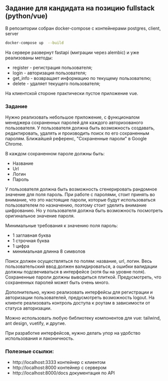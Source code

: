 ## Задание для кандидата на позицию fullstack (python/vue)

В репозитории собран docker-compose с контейнерами postgres, client, server

```bash
docker-compose up  --build
````

На сервере развернут fastapi (миграции через alembic) и уже реализованы методы:
- register - регистрация пользователя;
- login - авторизация пользователя;
- get_info - возвращает информацию по текущему пользователю;
- delete - удаляет текущего пользователя;

На клиентской стороне практически пустое приложение vue.

### Задание

Нужно реализовать небольшое приложение, с функционалом менеджера сохраненных паролей для каждого авторизованого 
пользователя. У 
пользователя должна 
быть 
возможность создавать, редактировать, удалять и производить поиск по его сохраненным паролям. Ближайшей референс, 
"Сохраненные пароли" в Google Chrome.  

В каждом сохраненном пароле должны быть:
 - Название
 - Url
 - Логин
 - Пароль

У пользователя должна быть возможность сгенерировать рандомное значение для поля пароль.
При работе с паролями, стоит принять во внимание, что это настоящие пароли, которые будут использоваться 
пользователем по 
назначению, поэтому стоит уделить внимание шифрованию. Но у пользователя должна быть возможность посмотреть 
оригинальное 
значение
пароля.

Минимальные требования к значению поля пароль:
- 1 заглавная буква
- 1 строчная буква
- 1 цифра
- минимальная длинна 8 символов

Поиск должен осуществляться по полям: название, url, логин.
Весь пользовательский ввод должен валидироваться, а ошибки валидации должны подсвечиваться в интерфейсе 
(хотя бы на уровне поля). Сохраненные пароли должны выводиться плиткой. Предусмотреть, что сохраненных паролей может 
быть очень много. 

Дополнительно, нужно реализовать интерфейсы для регистрации и авторизации пользователей, предусмотреть возможность 
logout.
На клиенте реализовать контроль доступа к роутам в зависимости от статуса авторизации.

Можно использовать любую библиотеку компонентов для vue: tailwind, ant design, vuetify, и другие. 

При разработке интерфейсов, нужно делать упор на удобство использования и лаконичность.


### Полезные ссылки:
- http://localhost:3333 контейнер с клиентом
- http://localhost:8000 контейнер с сервером
- http://localhost:8000/docs документация по API
